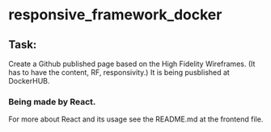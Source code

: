 # responsive_framework_docker

## Task:

Create a Github published page based on the High Fidelity Wireframes. (It has to have the content, RF, responsivity.) It is being pusblished at DockerHUB.

### Being made by React.
For more about React and its usage see the README.md at the frontend file.
